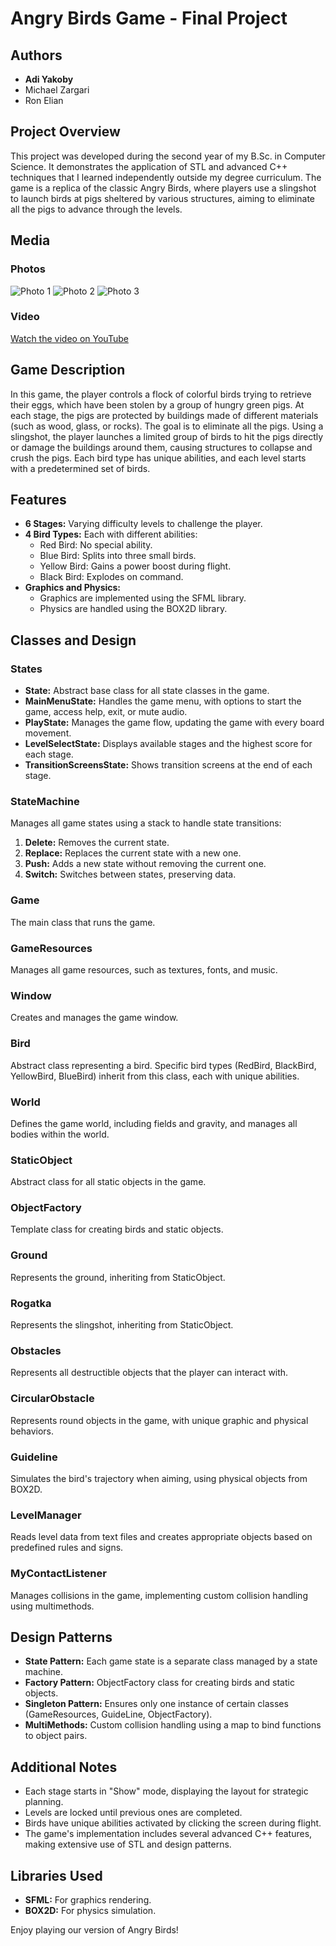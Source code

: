 # Angry Birds Game - Final Project

## Authors
- **Adi Yakoby**
- Michael Zargari 
- Ron Elian 

## Project Overview
This project was developed during the second year of my B.Sc. in Computer Science. It demonstrates the application of STL and advanced C++ techniques that I learned independently outside my degree curriculum. The game is a replica of the classic Angry Birds, where players use a slingshot to launch birds at pigs sheltered by various structures, aiming to eliminate all the pigs to advance through the levels.

## Media

### Photos
![Photo 1](https://ibb.co/4T8D63y)
![Photo 2](https://ibb.co/HtFznKC)
![Photo 3](https://ibb.co/VmZVXcj)

### Video
[Watch the video on YouTube](https://www.youtube.com/watch?v=V4DrVV0S9NE)

## Game Description
In this game, the player controls a flock of colorful birds trying to retrieve their eggs, which have been stolen by a group of hungry green pigs. At each stage, the pigs are protected by buildings made of different materials (such as wood, glass, or rocks). The goal is to eliminate all the pigs. Using a slingshot, the player launches a limited group of birds to hit the pigs directly or damage the buildings around them, causing structures to collapse and crush the pigs. Each bird type has unique abilities, and each level starts with a predetermined set of birds.

## Features
- **6 Stages:** Varying difficulty levels to challenge the player.
- **4 Bird Types:** Each with different abilities:
  - Red Bird: No special ability.
  - Blue Bird: Splits into three small birds.
  - Yellow Bird: Gains a power boost during flight.
  - Black Bird: Explodes on command.
- **Graphics and Physics:** 
  - Graphics are implemented using the SFML library.
  - Physics are handled using the BOX2D library.

## Classes and Design
### States
- **State:** Abstract base class for all state classes in the game.
- **MainMenuState:** Handles the game menu, with options to start the game, access help, exit, or mute audio.
- **PlayState:** Manages the game flow, updating the game with every board movement.
- **LevelSelectState:** Displays available stages and the highest score for each stage.
- **TransitionScreensState:** Shows transition screens at the end of each stage.

### StateMachine
Manages all game states using a stack to handle state transitions:
1. **Delete:** Removes the current state.
2. **Replace:** Replaces the current state with a new one.
3. **Push:** Adds a new state without removing the current one.
4. **Switch:** Switches between states, preserving data.

### Game
The main class that runs the game.

### GameResources
Manages all game resources, such as textures, fonts, and music.

### Window
Creates and manages the game window.

### Bird
Abstract class representing a bird. Specific bird types (RedBird, BlackBird, YellowBird, BlueBird) inherit from this class, each with unique abilities.

### World
Defines the game world, including fields and gravity, and manages all bodies within the world.

### StaticObject
Abstract class for all static objects in the game.

### ObjectFactory
Template class for creating birds and static objects.

### Ground
Represents the ground, inheriting from StaticObject.

### Rogatka
Represents the slingshot, inheriting from StaticObject.

### Obstacles
Represents all destructible objects that the player can interact with.

### CircularObstacle
Represents round objects in the game, with unique graphic and physical behaviors.

### Guideline
Simulates the bird's trajectory when aiming, using physical objects from BOX2D.

### LevelManager
Reads level data from text files and creates appropriate objects based on predefined rules and signs.

### MyContactListener
Manages collisions in the game, implementing custom collision handling using multimethods.

## Design Patterns
- **State Pattern:** Each game state is a separate class managed by a state machine.
- **Factory Pattern:** ObjectFactory class for creating birds and static objects.
- **Singleton Pattern:** Ensures only one instance of certain classes (GameResources, GuideLine, ObjectFactory).
- **MultiMethods:** Custom collision handling using a map to bind functions to object pairs.

## Additional Notes
- Each stage starts in "Show" mode, displaying the layout for strategic planning.
- Levels are locked until previous ones are completed.
- Birds have unique abilities activated by clicking the screen during flight.
- The game's implementation includes several advanced C++ features, making extensive use of STL and design patterns.

## Libraries Used
- **SFML:** For graphics rendering.
- **BOX2D:** For physics simulation.

Enjoy playing our version of Angry Birds!
